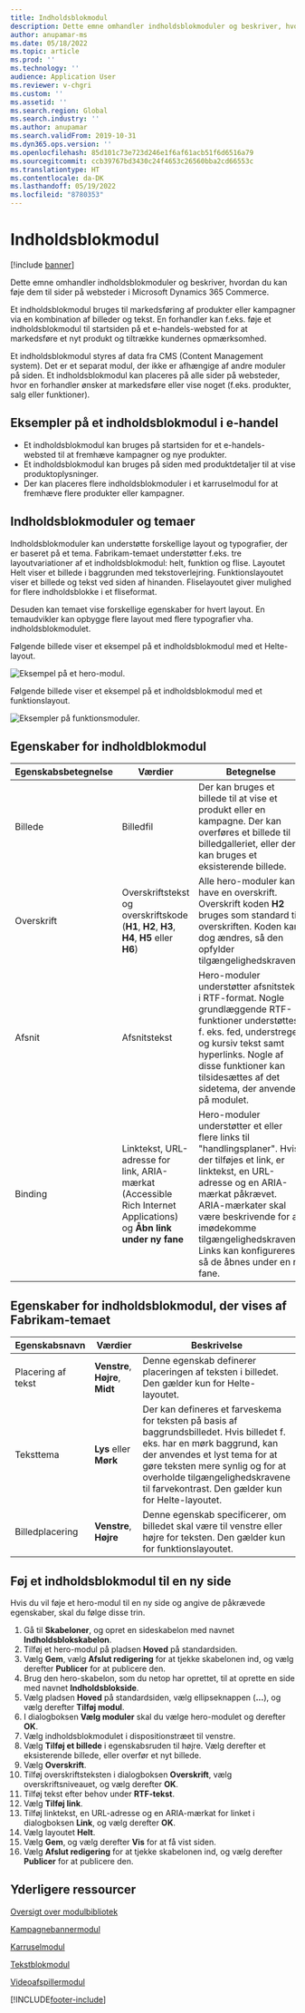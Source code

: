 ```yaml
---
title: Indholdsblokmodul
description: Dette emne omhandler indholdsblokmoduler og beskriver, hvordan du kan føje dem til sider på websteder i Microsoft Dynamics 365 Commerce.
author: anupamar-ms
ms.date: 05/18/2022
ms.topic: article
ms.prod: ''
ms.technology: ''
audience: Application User
ms.reviewer: v-chgri
ms.custom: ''
ms.assetid: ''
ms.search.region: Global
ms.search.industry: ''
ms.author: anupamar
ms.search.validFrom: 2019-10-31
ms.dyn365.ops.version: ''
ms.openlocfilehash: 85d101c73e723d246e1f6af61acb51f6d6516a79
ms.sourcegitcommit: ccb39767bd3430c24f4653c26560bba2cd66553c
ms.translationtype: HT
ms.contentlocale: da-DK
ms.lasthandoff: 05/19/2022
ms.locfileid: "8780353"
---
```

# <a name="content-block-module"></a>Indholdsblokmodul

[!include [banner](includes/banner.md)]

Dette emne omhandler indholdsblokmoduler og beskriver, hvordan du kan føje dem til sider på websteder i Microsoft Dynamics 365 Commerce.

Et indholdsblokmodul bruges til markedsføring af produkter eller kampagner via en kombination af billeder og tekst. En forhandler kan f.eks. føje et indholdsblokmodul til startsiden på et e-handels-websted for at markedsføre et nyt produkt og tiltrække kundernes opmærksomhed.

Et indholdsblokmodul styres af data fra CMS (Content Management system). Det er et separat modul, der ikke er afhængige af andre moduler på siden. Et indholdsblokmodul kan placeres på alle sider på websteder, hvor en forhandler ønsker at markedsføre eller vise noget (f.eks. produkter, salg eller funktioner).

## <a name="examples-of-content-block-module-in-e-commerce"></a>Eksempler på et indholdsblokmodul i e-handel

- Et indholdsblokmodul kan bruges på startsiden for et e-handels-websted til at fremhæve kampagner og nye produkter.
- Et indholdsblokmodul kan bruges på siden med produktdetaljer til at vise produktoplysninger.
- Der kan placeres flere indholdsblokmoduler i et karruselmodul for at fremhæve flere produkter eller kampagner.

## <a name="content-block-modules-and-themes"></a>Indholdsblokmoduler og temaer

Indholdsblokmoduler kan understøtte forskellige layout og typografier, der er baseret på et tema. Fabrikam-temaet understøtter f.eks. tre layoutvariationer af et indholdsblokmodul: helt, funktion og flise. Layoutet Helt viser et billede i baggrunden med tekstoverlejring. Funktionslayoutet viser et billede og tekst ved siden af hinanden. Fliselayoutet giver mulighed for flere indholdsblokke i et fliseformat.

Desuden kan temaet vise forskellige egenskaber for hvert layout. En temaudvikler kan opbygge flere layout med flere typografier vha. indholdsblokmodulet.

Følgende billede viser et eksempel på et indholdsblokmodul med et Helte-layout.

![Eksempel på et hero-modul.](./media/Hero.PNG)

Følgende billede viser et eksempel på et indholdsblokmodul med et funktionslayout.

![Eksempler på funktionsmoduler.](./media/Feature.PNG)

## <a name="content-block-module-properties"></a>Egenskaber for indholdblokmodul

| Egenskabsbetegnelse  | Værdier | Betegnelse |
|----------------|--------|-------------|
| Billede          | Billedfil | Der kan bruges et billede til at vise et produkt eller en kampagne. Der kan overføres et billede til billedgalleriet, eller der kan bruges et eksisterende billede. |
| Overskrift        | Overskriftstekst og overskriftskode (**H1**, **H2**, **H3**, **H4**, **H5** eller **H6**) | Alle hero-moduler kan have en overskrift. Overskrift koden **H2** bruges som standard til overskriften. Koden kan dog ændres, så den opfylder tilgængelighedskravene. |
| Afsnit      | Afsnitstekst | Hero-moduler understøtter afsnitstekst i RTF-format. Nogle grundlæggende RTF-funktioner understøttes, f. eks. fed, understreget og kursiv tekst samt hyperlinks. Nogle af disse funktioner kan tilsidesættes af det sidetema, der anvendes på modulet. |
| Binding           | Linktekst, URL-adresse for link, ARIA-mærkat (Accessible Rich Internet Applications) og **Åbn link under ny fane** | Hero-moduler understøtter et eller flere links til "handlingsplaner". Hvis der tilføjes et link, er linktekst, en URL-adresse og en ARIA-mærkat påkrævet. ARIA-mærkater skal være beskrivende for at imødekomme tilgængelighedskravene. Links kan konfigureres, så de åbnes under en ny fane. |

## <a name="content-block-module-properties-exposed-by-the-fabrikam-theme"></a>Egenskaber for indholdsblokmodul, der vises af Fabrikam-temaet 

| Egenskabsnavn  | Værdier | Beskrivelse |
|----------------|--------|-------------|
| Placering af tekst | **Venstre**, **Højre**, **Midt** | Denne egenskab definerer placeringen af teksten i billedet. Den gælder kun for Helte-layoutet. |
| Teksttema     | **Lys** eller **Mørk** | Der kan defineres et farveskema for teksten på basis af baggrundsbilledet. Hvis billedet f. eks. har en mørk baggrund, kan der anvendes et lyst tema for at gøre teksten mere synlig og for at overholde tilgængelighedskravene til farvekontrast. Den gælder kun for Helte-layoutet.|
| Billedplacering       | **Venstre**, **Højre** | Denne egenskab specificerer, om billedet skal være til venstre eller højre for teksten. Den gælder kun for funktionslayoutet.  |

## <a name="add-a-content-block-module-to-a-new-page"></a>Føj et indholdsblokmodul til en ny side

Hvis du vil føje et hero-modul til en ny side og angive de påkrævede egenskaber, skal du følge disse trin.

1. Gå til **Skabeloner**, og opret en sideskabelon med navnet **Indholdsblokskabelon**.
1. Tilføj et hero-modul på pladsen **Hoved** på standardsiden.
1. Vælg **Gem**, vælg **Afslut redigering** for at tjekke skabelonen ind, og vælg derefter **Publicer** for at publicere den.
1. Brug den hero-skabelon, som du netop har oprettet, til at oprette en side med navnet **Indholdsblokside**.
1. Vælg pladsen **Hoved** på standardsiden, vælg ellipseknappen (**...**), og vælg derefter **Tilføj modul**.
1. I dialogboksen **Vælg moduler** skal du vælge hero-modulet og derefter **OK**.
1. Vælg indholdsblokmodulet i dispositionstræet til venstre.
1. Vælg **Tilføj et billede** i egenskabsruden til højre. Vælg derefter et eksisterende billede, eller overfør et nyt billede.
1. Vælg **Overskrift**.
1. Tilføj overskriftsteksten i dialogboksen **Overskrift**, vælg overskriftsniveauet, og vælg derefter **OK**.
1. Tilføj tekst efter behov under **RTF-tekst**.
1. Vælg **Tilføj link**.
1. Tilføj linktekst, en URL-adresse og en ARIA-mærkat for linket i dialogboksen **Link**, og vælg derefter **OK**.
1. Vælg layoutet **Helt**.
1. Vælg **Gem**, og vælg derefter **Vis** for at få vist siden.
1. Vælg **Afslut redigering** for at tjekke skabelonen ind, og vælg derefter **Publicer** for at publicere den. 

## <a name="additional-resources"></a>Yderligere ressourcer

[Oversigt over modulbibliotek](starter-kit-overview.md)

[Kampagnebannermodul](add-alert.md)

[Karruselmodul](add-carousel.md)

[Tekstblokmodul](add-content-rich-block.md)

[Videoafspillermodul](add-video-player.md)


[!INCLUDE[footer-include](../includes/footer-banner.md)]
